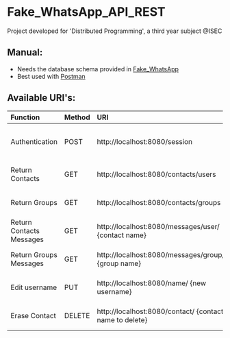 # Fake_WhatsApp_API_REST

Project developed for 'Distributed Programming', a third year subject @ISEC

## Manual:

* Needs the database schema provided in [Fake_WhatsApp](https://github.com/Turista838/Fake_WhatsApp)
* Best used with [Postman](https://www.postman.com/)

## Available URI's:

| Function | Method | URI | Header | Body |
| :---         | :---           | :---          | :---          | :---          | 
| Authentication   | POST     | http://localhost:8080/session | -    | {"username": "Zé", "password": "456"}    |
| Return Contacts     | GET       | http://localhost:8080/contacts/users | *token provided by authentication*   | -    |
| Return Groups     | GET       | http://localhost:8080/contacts/groups | *token provided by authentication*   | -    |
| Return Contacts Messages    | GET       | http://localhost:8080/messages/user/ {contact name} | *token provided by authentication*   | -    |
| Return Groups Messages     | GET       | http://localhost:8080/messages/group/ {group name} | *token provided by authentication*   | -    |
| Edit username    | PUT       | http://localhost:8080/name/ {new username} | *token provided by authentication*   | -    |
| Erase Contact     | DELETE       | http://localhost:8080/contact/ {contact name to delete} | *token provided by authentication*   | -    |
